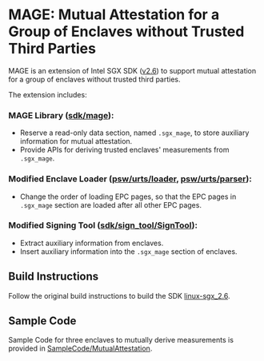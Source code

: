 # MAGE: Mutual Attestation for a Group of Enclaves without Trusted Third Parties

MAGE is an extension of Intel SGX SDK ([v2.6](https://github.com/intel/linux-sgx/tree/sgx_2.6)) to support mutual attestation for a group of enclaves without trusted third parties.

The extension includes:
### MAGE Library ([sdk/mage](sdk/mage)):
- Reserve a read-only data section, named `.sgx_mage`, to store auxiliary information for mutual attestation.
- Provide APIs for deriving trusted enclaves' measurements from `.sgx_mage`.

### Modified Enclave Loader ([psw/urts/loader](psw/urts/loader.cpp), [psw/urts/parser](psw/urts/parser)):
- Change the order of loading EPC pages, so that the EPC pages in `.sgx_mage` section are loaded after all other EPC pages.

### Modified Signing Tool ([sdk/sign_tool/SignTool](sdk/sign_tool/SignTool)):
- Extract auxiliary information from enclaves.
- Insert auxiliary information into the `.sgx_mage` section of enclaves.

Build Instructions
------------
Follow the original build instructions to build the SDK [linux-sgx_2.6](https://github.com/intel/linux-sgx/tree/sgx_2.6).

Sample Code
------------
Sample Code for three enclaves to mutually derive measurements is provided in [SampleCode/MutualAttestation](SampleCode/MutualAttestation).
